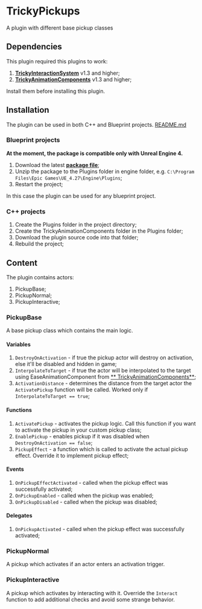 # TrickyPickups

A plugin with different base pickup classes

## Dependencies

This plugin required this plugins to work:

1. [**TrickyInteractionSystem**](https://github.com/TrickyFatCat/TrickyInteractionSystem/releases) v1.3 and higher;
2. [**TrickyAnimationComponents**](https://github.com/TrickyFatCat/TrickyAnimationComponents/releases) v1.3 and higher;

Install them before installing this plugin.

## Installation

The plugin can be used in both C++ and Blueprint projects.
[README.md](README.md)
### Blueprint projects

**At the moment, the package is compatible only with Unreal Engine 4.**

1. Download the latest [**package file**](https://github.com/TrickyFatCat/TrickyPickups/releases);
2. Unzip the package to the Plugins folder in engine folder, e.g. `C:\Program Files\Epic Games\UE_4.27\Engine\Plugins`;
3. Restart the project;

In this case the plugin can be used for any blueprint project.

### C++ projects

1. Create the Plugins folder in the project directory;
2. Create the TrickyAnimationComponents folder in the Plugins folder;
3. Download the plugin source code into that folder;
4. Rebuild the project;

## Content

The plugin contains actors:

1. PickupBase;
2. PickupNormal;
3. PickupInteractive;

### PickupBase

A base pickup class which contains the main logic.

#### Variables

1. `DestroyOnActivation` - if true the pickup actor will destroy on activation, else it'll be disabled and hidden in
   game;
2. `InterpolateToTarget` - if true the actor will be interpolated to the target using EaseAnimationComponent from [**
   TrickyAnimationComponents**](https://github.com/TrickyFatCat/TrickyAnimationComponents);
3. `ActivationDistance` - determines the distance from the target actor the `ActivatePickup` function will be called.
   Worked only if `InterpolateToTarget == true`;

#### Functions

1. `ActivatePickup` - activates the pickup logic. Call this function if you want to activate the pickup in your custom
   pickup class;
2. `EnablePickup` - enables pickup if it was disabled when `DestroyOnActivation == false`;
3. `PickupEffect` - a function which is called to activate the actual pickup effect. Override it to implement pickup
   effect;

#### Events

1. `OnPickupEffectActivated` - called when the pickup effect was successfully activated;
2. `OnPickupEnabled` - called when the pickup was enabled;
3. `OnPickupDisabled` - called when the pickup was disabled;

#### Delegates

1. `OnPickupActivated` - called when the pickup effect was successfully activated;

### PickupNormal

A pickup which activates if an actor enters an activation trigger.

### PickupInteractive

A pickup which activates by interacting with it. Override the `Interact` function to add additional checks and avoid
some strange behavior.